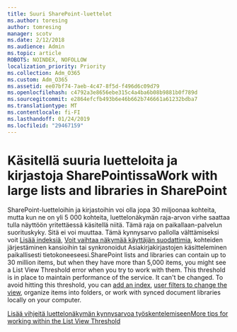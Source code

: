 ```yaml
---
title: Suuri SharePoint-luettelot
ms.author: toresing
author: tomresing
manager: scotv
ms.date: 2/12/2018
ms.audience: Admin
ms.topic: article
ROBOTS: NOINDEX, NOFOLLOW
localization_priority: Priority
ms.collection: Adm_O365
ms.custom: Adm_O365
ms.assetid: ee07bf74-7aeb-4c47-8f5d-f496d6c09d79
ms.openlocfilehash: c4792a3e8656ebe315c4a4ba6b08b9881b0f789d
ms.sourcegitcommit: e2864efcfb493b6e46b662b746661a61232bdba7
ms.translationtype: MT
ms.contentlocale: fi-FI
ms.lasthandoff: 01/24/2019
ms.locfileid: "29467159"
---
```

# <a name="work-with-large-lists-and-libraries-in-sharepoint"></a><span data-ttu-id="d28f3-102">Käsitellä suuria luetteloita ja kirjastoja SharePointissa</span><span class="sxs-lookup"><span data-stu-id="d28f3-102">Work with large lists and libraries in SharePoint</span></span>

<span data-ttu-id="d28f3-p101">SharePoint-luetteloihin ja kirjastoihin voi olla jopa 30 miljoonaa kohteita, mutta kun ne on yli 5 000 kohteita, luettelonäkymän raja-arvon virhe saattaa tulla näyttöön yritettäessä käsitellä niitä. Tämä raja on paikallaan-palvelun suorituskyky. Sitä ei voi muuttaa. Tämä kynnysarvo pallolla välttämiseksi voit [Lisää indeksiä](https://go.microsoft.com/fwlink/?linkid=867784), [Voit vaihtaa näkymää käyttäjän suodattimia](https://go.microsoft.com/fwlink/?linkid=867786), kohteiden järjestäminen kansioihin tai synkronoidut Asiakirjakirjastojen käsitteleminen paikallisesti tietokoneeseesi.</span><span class="sxs-lookup"><span data-stu-id="d28f3-p101">SharePoint lists and libraries can contain up to 30 million items, but when they have more than 5,000 items, you might see a List View Threshold error when you try to work with them. This threshold is in place to maintain performance of the service. It can't be changed. To avoid hitting this threshold, you can [add an index](https://go.microsoft.com/fwlink/?linkid=867784), [user filters to change the view](https://go.microsoft.com/fwlink/?linkid=867786), organize items into folders, or work with synced document libraries locally on your computer.</span></span> 
  
[<span data-ttu-id="d28f3-107">Lisää vihjeitä luettelonäkymän kynnysarvoa työskentelemiseen</span><span class="sxs-lookup"><span data-stu-id="d28f3-107">More tips for working within the List View Threshold</span></span>](https://go.microsoft.com/fwlink/?linkid=867787)
  

